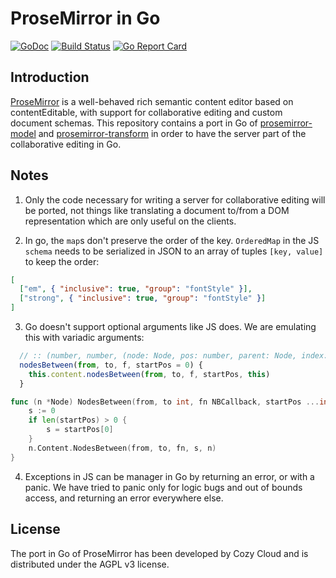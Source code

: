 ProseMirror in Go
=================

[![GoDoc](https://godoc.org/github.com/cozy/prosemirror-go?status.svg)](https://godoc.org/github.com/cozy/prosemirror-go)
[![Build Status](https://github.com/cozy/prosemirror-go/workflows/CI/badge.svg)](https://github.com/cozy/prosemirror-go/actions)
[![Go Report Card](https://goreportcard.com/badge/github.com/cozy/prosemirror-go)](https://goreportcard.com/report/github.com/cozy/prosemirror-go)

## Introduction

[ProseMirror](http://prosemirror.net/) is a well-behaved rich semantic content
editor based on contentEditable, with support for collaborative editing and
custom document schemas. This repository contains a port in Go of
[prosemirror-model](https://github.com/ProseMirror/prosemirror-model) and
[prosemirror-transform](https://github.com/ProseMirror/prosemirror-transform/)
in order to have the server part of the collaborative editing in Go.

## Notes

1. Only the code necessary for writing a server for collaborative editing will
   be ported, not things like translating a document to/from a DOM
   representation which are only useful on the clients.

2. In go, the `map`s don't preserve the order of the key. `OrderedMap` in the
   JS `schema` needs to be serialized in JSON to an array of tuples `[key,
   value]` to keep the order:

```json
[
  ["em", { "inclusive": true, "group": "fontStyle" }],
  ["strong", { "inclusive": true, "group": "fontStyle" }]
]
```

3. Go doesn't support optional arguments like JS does. We are emulating this
   with variadic arguments:

```js
  // :: (number, number, (node: Node, pos: number, parent: Node, index: number) → ?bool, ?number)
  nodesBetween(from, to, f, startPos = 0) {
    this.content.nodesBetween(from, to, f, startPos, this)
  }
```

```go
func (n *Node) NodesBetween(from, to int, fn NBCallback, startPos ...int) {
	s := 0
	if len(startPos) > 0 {
		s = startPos[0]
	}
	n.Content.NodesBetween(from, to, fn, s, n)
}
```

4. Exceptions in JS can be manager in Go by returning an error, or with a
   panic. We have tried to panic only for logic bugs and out of bounds access,
   and returning an error everywhere else.

## License

The port in Go of ProseMirror has been developed by Cozy Cloud and is
distributed under the AGPL v3 license.
